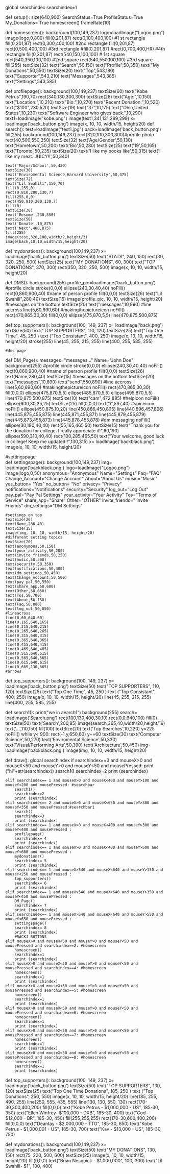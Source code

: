 global searchindex
searchindex=1

def setup():
    size(640,900)
    SearchStatus=True
    ProfileStatus=True
    My_Donations= True
    homescreen()
    frameRate(10)

    
def homescreen():
    background(100,149,237)
    logo=loadImage("Logoo.png")
    image(logo,0,800)
    fill(0,201,87)
    rect(0,100,400,100) #1 st rectangle
    fill(0,201,87)
    rect(0,300,400,100) #2nd rectangle
    fill(0,201,87)
    rect(0,500,400,100) #3rd rectangle 
    #fill(0,201,87)
    #rect(0,700,400,HR) #4th rectangle
    fill(0,201,87)
    rect(540,150,100,100) # 1st square
    rect(540,350,100,100) #2nd square
    rect(540,550,100,100) #3rd square
    fill(255)
    textSize(32)
    text("Search",50,150)
    text("Profile",50,350)
    text("My Donations",50,550)
    textSize(20)
    text("Top",543,180)
    text("Supporter",543,210)
    text("Messages",543,385)
    text("Settings",543,585)

def profilepage():
    background(100,149,237)
    textSize(60)
    text("Kobe Petrus",190,70)
    rect(340,130,300,300)
    textSize(26)
    text("Age:",10,150)
    text("Location:",10,210)
    text("Bio:",10,270)
    text("Recent Donation:",10,520)
    text("$100",230,520)
    textSize(19)
    text("37",10,175)
    text("Ohio,United States",10,230)
    text("Software Engineer who gives back.",10,290)
    text1=loadImage("kobe.png")
    image(text1,341,131,299,299)
    x= loadImage('back_button.png')
    image(x, 10, 10, width/15, height/20)
def search():
    test=loadImage("test1.jpg")
    back=loadImage('back_button.png')
    fill(255)
    background(100,149,237) 
    rect(320,100,300,300)#profile photo
    rect(40,500,550,250)
    textSize(32)
    text('Age/Gender',50,130)
    text('Hometown',50,200)
    text('Bio',50,280)
    textSize(25)
    text('19',50,165)
    text('Toronto',50,235)
    textSize(20)
    text('I like my books like',50,315)
    text('i like my meat. JUICY!!',50,340)
    

    text('Major/School',50,430)
    textSize(30)
    text('Enviromental Science,Harvard University',50,475)
    textSize(72)
    text("Lil Swahili",150,70)
    fill(0,255,0)
    rect(0,810,200,130,7)
    fill(255,0,0)
    rect(450,810,200,130,7) 
    fill(0)
    textSize(30)
    text('Resume',230,550)
    textSize(50)
    text('Donate',10,875)
    text('Next',480,875)
    fill(255)
    image(test,320,100,width/2,height/3)
    image(back,10,10,width/15,height/20)
    
def mydonations():
    background(100,149,237) 
    x= loadImage('back_button.png')
    textSize(50)
    text("STATS", 240, 150)
    rect(30, 320, 250, 500)
    textSize(25)
    text("MY DONATIONS", 60, 300)
    text("TOP DONATIONS", 370, 300)
    rect(350, 320, 250, 500)
    image(x, 10, 10, width/15, height/20)
    
def DMS():
    background(255) 
    profile_pic=loadImage('back_button.png')
    #profile circle
    stroke(0,0,0)
    ellipse(240,30,40,40)
    noFill()
    rect(0,860,900,40)
    #name of person profile
    fill(0,0,0)
    textSize(26)
    text("Lil Swahili",280,40)
    textSize(15)
    image(profile_pic, 10, 10, width/15, height/20)
    #messages on the bottom
    textSize(20)
    text("messages",10,890)
    #line accross
    line(5,60,690,60)
    #makingthepictureicon
    noFill()
    rect(470,865,30,30)
    fill(0,0,0)
    ellipse(475,870,5,5)
    line(470,875,500,875)
    

     
def top_supporters():
    background(100, 149, 237)
    x= loadImage('back.png')
    textSize(50)
    text("TOP SUPPORTERS", 110, 120)
    textSize(25)
    text("Top One Time", 45, 250 )
    text ("Top Consistant", 400, 250)
    image(x, 10, 10, width/15, height/20)
    stroke(255)
    line(45, 255, 215, 255)
    line(400, 255, 585, 255)
    
    
    
    
    #dms page
def DM_Page(): 
    messages="messages..."
    Name="John Doe"
    background(255) 
    #profile circle
    stroke(0,0,0)
    ellipse(240,30,40,40)
    noFill()
    rect(0,860,900,40)
    #name of person profile
    fill(0,0,0)
    textSize(26)
    text(Name,280,40)
    textSize(15)
    #messages on the bottom
    textSize(20)
    text("messages",10,890)
    text("send",550,890)
    #line accross
    line(5,60,690,60)
    #makingthepictureicon
    noFill()
    rect(470,865,30,30)
    fill(0,0,0)
    ellipse(475,870,5,5)
    ellipse(485,870,5,5)
    ellipse(495,870,5,5)
    line(470,875,500,875)
    textSize(10)
    text("cam",472,885)
    #helpicon
    noFill()
    ellipse(600,30,25,25)
    textSize(25)
    fill(0,0,0)
    text("i",597,40)
    #voiceicon
    noFill()
    ellipse(450,875,10,20)
    line(450,886,450,895)
    line(440,896,457,896)
    line(445,875,455,875)
    line(445,871,455,871)
    line(445,879,455,879)
    line(445,873,455,873)
    line(445,878,455,878)
    #dm messaging
    noFill()
    ellipse(30,190,40,40)
    rect(55,165,465,50)
    textSize(15)
    text("Thank you for the donation for college. I really appreciate it!",60,190)
    ellipse(590,310,40,40)
    rect(100,285,465,50)
    text("Your welcome, good luck in college! Keep me updated!!",130,315)
    x= loadImage('backblack.png')
    image(x, 10, 10, width/15, height/20)
    
#settingspage    
def settingspage(): 
    background(100,149,237) 
    img= loadImage('backblack.png')
    logo=loadImage("Logoo.png")
    image(logo,0,50)
    anonymous="Anonymous"
    Name="Settings"
    Faq="FAQ"
    Change_Account="Change Account"
    About="About Us"
    music="Music"
    yes_button= "Yes"
    no_button= "No"
    privacy= "Privacy"
    notifications="Notifications"
    security="Security"
    log_out="Log Out"
    pay_pal="Pay Pal Settings"
    your_activity="Your Activity"
    Tos="Terms of Service"
    share_app="Share"
    Other="OTHER"
    invite_friends=" Invite Friends"
    dm_settings="DM Settings"

    #settings on top
    textSize(26)
    text(Name,280,40)
    textSize(15)
    image(img, 10, 10, width/15, height/20)
    #different setting topics
    textSize(20)
    text(anonymous,50,150)
    text(your_activity,50,200)
    text(invite_friends,50,250)
    text(music,50,300)
    text(security,50,350)
    text(notifications,50,400)
    text(dm_settings,50,450)
    text(Change_Account,50,500)
    text(pay_pal,50,550)
    text(share_app,50,600)
    text(Other,50,650)
    text(Tos,50,700)
    text(About,50,750)
    text(Faq,50,800)
    text(log_out,50,850)
    #lineacross
    line(0,60,640,60)
    line(0,165,640,165)
    line(0,215,640,215)
    line(0,265,640,265)
    line(0,315,640,315)
    line(0,365,640,365)
    line(0,415,640,415)
    line(0,465,640,465)
    line(0,515,640,515)
    line(0,565,640,565)
    line(0,615,640,615)
    line(0,665,130,665)
    #arrows


def top_supporters():
    background(100, 149, 237)
    x= loadImage('back_button.png')
    textSize(50)
    text("TOP SUPPORTERS", 110, 120)
    textSize(25)
    text("Top One Time", 45, 250 )
    text ("Top Consistant", 400, 250)
    image(x, 10, 10, width/15, height/20)
    line(45, 255, 215, 255)
    line(400, 255, 585, 255)

def search1():
    print("we in aearch1")
    background(255)
    search= loadImage('Search.png')
    rect(100,130,400,30,10)
    rect(0,0,640,100)
    fill(0)
    textSize(50)
    text('Search',200,85)
    image(search,365,40,width/20,height/19)
    text('...',110,150)
    fill(100)
    textSize(20)
    text('Top Searches',10,220)
    y=225
    noFill()
    while y< 900:
        rect(-1,y,650,60)
        y+=60
    textSize(30)
    text('Computer Science',50,270)
    text('Enviromental Science',50,330)
    text('Visual/Performing Arts',50,390)
    text('Architecture',50,450)
    img= loadImage('backblack.png')
    image(img, 10, 10, width/15, height/20)

     
def draw():
    global searchindex
    if searchindex==3 and mouseX>0 and mouseX<50 and mouseY>0 and mouseY<50 and mousePressed:
        print ("hi"+str(searchindex))
        search1()
        searchindex=2
        print (searchindex)
        
    elif searchindex== 1 and mouseX>0 and mouseX<400 and mouseY>100 and mouseY<200 and mousePressed: #searchbar
        search1()
        searchindex=2
        print (searchindex)
    elif searchindex== 2 and mouseX>0 and mouseX<650 and mouseY>300 and mouseY<350 and mousePressed:#searchbar1
        search()
        searchindex=3
        print (searchindex)
    elif searchindex== 1 and mouseX>0 and mouseX<400 and mouseY>300 and mouseY<400 and mousePressed :
        profilepage()
        searchindex= 4
        print (searchindex)
    elif searchindex== 1 and mouseX>0 and mouseX<400 and mouseY>500 and mouseY<600 and mousePressed :
        mydonations()
        searchindex= 5
        print (searchindex)
    elif searchindex== 1 and mouseX>540 and mouseX<640 and mouseY>150 and mouseY<250 and mousePressed :
        top_supporters()
        searchindex= 6
        print (searchindex)
    elif searchindex== 1 and mouseX>540 and mouseX<640 and mouseY>350 and mouseY<450 and mousePressed :
        DM_Page()
        searchindex= 7
        print (searchindex)
    elif searchindex== 1 and mouseX>540 and mouseX<640 and mouseY>550 and mouseY<650 and mousePressed :
        settingspage()
        searchindex= 8
        print (searchindex)
        #BACKJ BUTTONS
    elif mouseX>0 and mouseX<50 and mouseY>0 and mouseY<50 and mousePressed and searchindex==2: #homescreen
        homescreen()
        searchindex=1
        print (searchindex)
    elif mouseX>0 and mouseX<50 and mouseY>0 and mouseY<50 and mousePressed and searchindex==4: #homescreen
        homescreen()
        searchindex=1
        print (searchindex)
    elif mouseX>0 and mouseX<50 and mouseY>0 and mouseY<50 and mousePressed and searchindex==5: #homescreen
        homescreen()
        searchindex=1
        print (searchindex)
    elif mouseX>0 and mouseX<50 and mouseY>0 and mouseY<50 and mousePressed and searchindex==6: #homescreen
        homescreen()
        searchindex=1
        print (searchindex)
    elif mouseX>0 and mouseX<50 and mouseY>0 and mouseY<50 and mousePressed and searchindex==7: #homescreen
        homescreen()
        searchindex=1
        print (searchindex)
    elif mouseX>0 and mouseX<50 and mouseY>0 and mouseY<50 and mousePressed and searchindex==8: #homescreen
        homescreen()
        searchindex=1
        print (searchindex)
       
def top_supporters():
    background(100, 149, 237)
    x= loadImage('back_button.png')
    textSize(50)
    text("TOP SUPPORTERS", 130, 120)
    textSize(25)
    text("Top One Time Donations", 185, 250 )
    text ("Top Donations", 250, 550)
    image(x, 10, 10, width/15, height/20)
    line(185, 255, 490, 255)
    line(250, 555, 435, 555)
    line(130, 130, 550, 130)
    rect(170-30,300,400,200)
    fill(0,0,0)
    text("Kobe Petrus - $1,000,000 - US", 185-30, 350)
    text("Ellen Winfrey- $100,000 - DXB", 185-30, 400)
    text("God - $12,000 - BR", 185-30, 450)
    fill(255,255,255)
    rect(170-30,600,400,200)
    fill(0,0,0)
    text("Deantay - $2,000,000 - TTO", 185-30, 650)
    text("Kobe Petrus - $1,000,001 - US", 185-30, 700)
    text("Kav - $13,000 - US", 185-30, 750)

def mydonations():
    background(100,149,237) 
    x= loadImage('back_button.png')
    textSize(50)
    text("MY DONATIONS", 130, 150)
    rect(75, 220, 500, 600)
    textSize(25)
    image(x, 10, 10, width/15, height/20)
    fill(0,0,0)
    text("Brian Nesquick - $1,000,000", 100, 300)
    text("Lil Swahili- $1", 100, 400)
